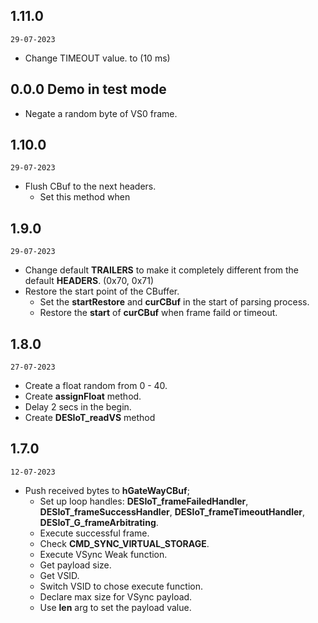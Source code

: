 ## 1.11.0
`29-07-2023`

- Change TIMEOUT value. to (10 ms)
## 0.0.0 Demo in test mode
- Negate a random byte of VS0 frame.

## 1.10.0

`29-07-2023`

- Flush CBuf to the next headers.
  - Set this method when

## 1.9.0
`29-07-2023`

- Change default **TRAILERS** to make it completely different from the default **HEADERS**. (0x70, 0x71)
- Restore the start point of the CBuffer.
  - Set the **startRestore** and **curCBuf** in the start of parsing process.
  - Restore the **start** of **curCBuf** when frame faild or timeout.

## 1.8.0
`27-07-2023`
- Create a float random from 0 - 40.
- Create **assignFloat** method.
- Delay 2 secs in the begin.
- Create **DESIoT_readVS** method

## 1.7.0
`12-07-2023`

- Push received bytes to **hGateWayCBuf**;
	- Set up loop handles: **DESIoT_frameFailedHandler**, **DESIoT_frameSuccessHandler**, **DESIoT_frameTimeoutHandler**, **DESIoT_G_frameArbitrating**.
	- Execute successful frame.
	- Check **CMD_SYNC_VIRTUAL_STORAGE**.
	- Execute VSync Weak function.
	- Get payload size.
	- Get VSID.
	- Switch VSID to chose execute function.
	- Declare max size for VSync payload.
	- Use **len** arg to set the payload value.